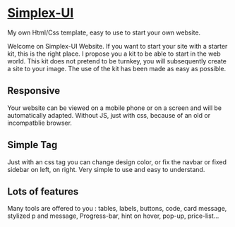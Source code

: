 [Simplex-UI](http://simplex-ui.com/)
==========

My own Html/Css template, easy to use to start your own website.

Welcome on Simplex-UI Website. If you want to start your site with a starter kit, this is the right place. I propose you a kit to be able to start in the web world. This kit does not pretend to be turnkey, you will subsequently create a site to your image. The use of the kit has been made as easy as possible.

Responsive
------------

Your website can be viewed on a mobile phone or on a screen and will be automatically adapted. Without JS, just with css, because of an old or incompatblie browser.

Simple Tag
-----------
Just with an css tag you can change design color, or fix the navbar or fixed sidebar on left, on right. Very simple to use and easy to understand.

Lots of features
----------------
Many tools are offered to you : tables, labels, buttons, code, card message, stylized p and message, Progress-bar, hint on hover, pop-up, price-list...
